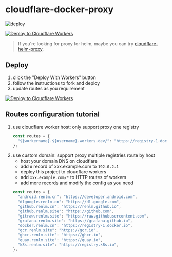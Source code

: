 # cloudflare-docker-proxy

![deploy](https://github.com/ciiiii/cloudflare-docker-proxy/actions/workflows/deploy.yaml/badge.svg)

[![Deploy to Cloudflare Workers](https://deploy.workers.cloudflare.com/button)](https://deploy.workers.cloudflare.com/?url=https://github.com/ciiiii/cloudflare-docker-proxy)

> If you're looking for proxy for helm, maybe you can try [cloudflare-helm-proxy](https://github.com/ciiiii/cloudflare-helm-proxy).

## Deploy

1. click the "Deploy With Workers" button
2. follow the instructions to fork and deploy
3. update routes as you requirement

[![Deploy to Cloudflare Workers](https://deploy.workers.cloudflare.com/button)](https://deploy.workers.cloudflare.com/?url=https://github.com/renlm/cloudflare-docker-proxy)

## Routes configuration tutorial

1. use cloudflare worker host: only support proxy one registry
   ```javascript
   const routes = {
     "${workername}.${username}.workers.dev/": "https://registry-1.docker.io",
   };
   ```
2. use custom domain: support proxy multiple registries route by host
   - host your domain DNS on cloudflare
   - add `A` record of xxx.example.com to `192.0.2.1`
   - deploy this project to cloudflare workers
   - add `xxx.example.com/*` to HTTP routes of workers
   - add more records and modify the config as you need
   ```javascript
   const routes = {
  	 "android.renlm.cn": "https://developer.android.com",
  	 "dlgoogle.renlm.cn": "https://dl.google.com",
  	 "github.renlm.cn": "https://renlm.github.io",
  	 "github.renlm.site": "https://github.com",
  	 "gitraw.renlm.site": "https://raw.githubusercontent.com",
  	 "grafana.renlm.site": "https://grafana.github.io",
     "docker.renlm.cn": "https://registry-1.docker.io",
     "gcr.renlm.site": "https://gcr.io",
     "ghcr.renlm.site": "https://ghcr.io",
     "quay.renlm.site": "https://quay.io",
     "k8s.renlm.site": "https://registry.k8s.io",
   };
   ```


